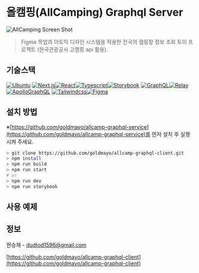 # 올캠핑(AllCamping) Graphql Server

![AllCamping Screen Shot][product-screenshot]

> Figma 목업과 아토믹 디자인 시스템을 적용한 전국의 캠핑장 정보 조회 토이 프로젝트 (한국관광공사 고캠핑 api 활용).

## 기술스택

[![Ubuntu][ubuntu]][ubuntu-url]
[![Next.js][next.js]][next.js-url][![React][react]][react-url][![Typescript][typescript]][typescript-url][![Storybook][storybook]][storybook-url]
[![GraphQL][graphql]][graphql-url][![Relay][relay]][relay-url][![ApolloGraphQL][apollographql]][apollographql-url]
[![Tailwindcss][tailwindcss]][tailwindcss-url][![Figma][figma]][figma-url]

## 설치 방법

※[https://github.com/goldmayo/allcamp-graphql-service](https://github.com/goldmayo/allcamp-graphql-service)를 먼저 설치 후 실행 시켜 주세요.

```sh
> git clone https://github.com/goldmayo/allcamp-graphql-client.git
> npm install
> npm run build
> npm run start
# or
> npm run dev
> npm run storybook
```

## 사용 예제

## 정보

현승재 - dudtod1596@gmail.com

[https://github.com/goldmayo/allcamp-graphql-client](https://github.com/goldmayo/allcamp-graphql-client)

<!-- MARKDOWN LINKS & IMAGES -->
<!-- https://www.markdownguide.org/basic-syntax/#reference-style-links -->

[product-screenshot]: image/allcamping_screenshot.PNG
[ubuntu]: https://img.shields.io/badge/Ubuntu-18.04-E95420?style=flat-square&logo=Ubuntu&logoColor=white
[ubuntu-url]: https://ubuntu.com/
[graphql]: https://img.shields.io/badge/GraphQL-E10098?style=flat-square&logo=GraphQL&logoColor=white
[graphql-url]: https://graphql.org/
[relay]: https://img.shields.io/badge/Relay-F26B00?style=flat-square&logo=Relay&logoColor=white
[relay-url]: https://relay.dev/
[typescript]: https://img.shields.io/badge/TypeScript-3178C6?style=flat-square&logo=TypeScript&logoColor=white
[typescript-url]: https://www.typescriptlang.org/
[next.js]: https://img.shields.io/badge/next.js-000000?style=flat-square&logo=next.js&logoColor=white
[next.js-url]: https://www.next.jslang.org/
[tailwindcss]: https://img.shields.io/badge/TailwindCSs-06B6D4?style=flat-square&logo=TailwindCSs&logoColor=white
[tailwindcss-url]: https://tailwindcss.com/
[react]: https://img.shields.io/badge/React-61DAFB?style=flat-square&logo=React&logoColor=white
[react-url]: https://reactjs.org/
[storybook]: https://img.shields.io/badge/Storybook-FF4785?style=flat-square&logo=Storybook&logoColor=white
[storybook-url]: https://storybook.js.org/
[apollographql]: https://img.shields.io/badge/ApolloGraphQL-311C87?style=flat-square&logo=ApolloGraphQL&logoColor=white
[apollographql-url]: https://www.apollographql.com/docs/react/api/core/ApolloClient/
[figma]: https://img.shields.io/badge/Figma-F24E1E?style=flat-square&logo=Figma&logoColor=white
[figma-url]: https://www.figma.com/
